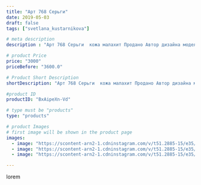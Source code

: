 ```yaml
---
title: "Арт 768 Серьги"
date: 2019-05-03
draft: false
tags: ["svetlana_kustarnikova"]

# meta description
description : "Арт 768 Серьги  кожа малахит Продано Автор дизайна модели mea _ elena _"

# product Price
price: "3000"
priceBefore: "3600.0"

# Product Short Description
shortDescription: "Арт 768 Серьги  кожа малахит Продано Автор дизайна модели mea _ elena _"

#product ID
productID: "BxAipeXn-Vd"

# type must be "products"
type: "products"

# product Images
# first image will be shown in the product page
images:
  - image: "https://scontent-arn2-1.cdninstagram.com/v/t51.2885-15/e35/57417968_1351178735021320_6110353603518217805_n.jpg?se=8&tp=1&_nc_ht=scontent-arn2-1.cdninstagram.com&_nc_cat=104&_nc_ohc=5pxIkmDgl3kAX8N6rwl&oh=68d92d96abd1d343acf005e479eb0bc7&oe=606C76AE&ig_cache_key=MjAzNTc3OTQwMzUzMjQ4Nzg5OA%3D%3D.2"
  - image: "https://scontent-arn2-1.cdninstagram.com/v/t51.2885-15/e35/58411077_313649515973257_3095882236255157183_n.jpg?se=8&tp=1&_nc_ht=scontent-arn2-1.cdninstagram.com&_nc_cat=101&_nc_ohc=MPx8QXoCXYgAX-Dfb-a&oh=67593801c0312266b28b0e780beeb133&oe=606AC619&ig_cache_key=MjAzNTc3OTQwMzUwNzM2MzkxMQ%3D%3D.2"
  - image: "https://scontent-arn2-1.cdninstagram.com/v/t51.2885-15/e35/60005459_118728635989353_6714590638653449066_n.jpg?tp=1&_nc_ht=scontent-arn2-1.cdninstagram.com&_nc_cat=109&_nc_ohc=hAx2V5EhP9MAX9ndiL1&oh=cba5f978a8a07154ddf5955ede791975&oe=606B2064&ig_cache_key=MjAzNTc3OTQwMzU0MDk0ODg3NQ%3D%3D.2"

---
```

lorem

